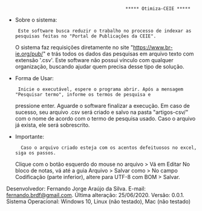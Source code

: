                                     			***** Otimiza-CEIE *****
 
 
 - Sobre o sistema:

        Este software busca reduzir o trabalho no processo de indexar as pesquisas feitas no "Portal de Publicações da CEIE". 
    O sistema faz requisições diretamente no site "https://www.br-ie.org/pub/" e trás todos os dados das pesquisas em arquivo 
    texto com extensão '.csv'. Este software não possui vínculo com qualquer organização, buscando ajudar quem precisa desse 
    tipo de solução.


 - Forma de Usar:

        Inicie o executável, espere o programa abrir. Após a mensagem "Pesquisar termo", informe os termos de pesquisa e 
    pressione enter. Aguarde o software finalizar a execução. Em caso de sucesso, seu arquivo .csv será criado e salvo na 
    pasta "artigos-csv/" com o nome de acordo com o termo de pesquisa usado. Caso o arquivo já exista, ele será sobrescrito.


- Importante:

        Caso o arquivo criado esteja com os acentos defeituosos no excel, siga os passos.

    Clique com o botão esquerdo do mouse no arquivo > Vá em Editar 
    No bloco de notas, vá até a guia Arquivo > Salvar como > 
    No campo Codificação (parte inferior), altere para UTF-8 com BOM > Salvar.



Desenvolvedor: Fernando Jorge Araújo da Silva.
E-mail: fernando.brdf@gmail.com.
Última alteração: 25/06/2020.
Versão: 0.0.1.
Sistema Operacional: Windows 10,
                     Linux (não testado),
                     Mac (não testado)